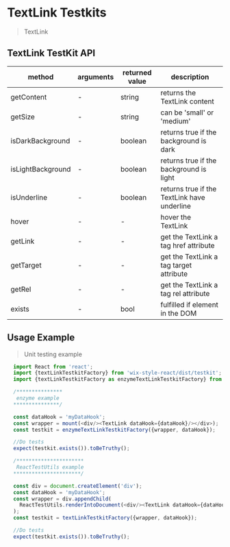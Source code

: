 # TextLink Testkits

> TextLink

## TextLink TestKit API

| method | arguments | returned value | description |
|--------|-----------|----------------|-------------|
| getContent | - | string | returns the TextLink content |
| getSize | - | string | can be 'small' or 'medium' |
| isDarkBackground | - | boolean | returns true if the background is dark |
| isLightBackground | - | boolean | returns true if the background is light |
| isUnderline | - | boolean | returns true if the TextLink have underline |
| hover | - | - | hover the TextLink |
| getLink | - | - | get the TextLink a tag href attribute |
| getTarget | - | - | get the TextLink a tag target attribute |
| getRel | - | - | get the TextLink a tag rel attribute |
| exists | - | bool | fulfilled if element in the DOM |

## Usage Example

> Unit testing example

```javascript
  import React from 'react';
  import {textLinkTestkitFactory} from 'wix-style-react/dist/testkit';
  import {textLinkTestkitFactory as enzymeTextLinkTestkitFactory} from 'wix-style-react/dist/testkit/enzyme';

  /***************
   enzyme example
  ***************/

  const dataHook = 'myDataHook';
  const wrapper = mount(<div/><TextLink dataHook={dataHook}/></div>);
  const testkit = enzymeTextLinkTestkitFactory({wrapper, dataHook});

  //Do tests
  expect(testkit.exists()).toBeTruthy();

  /**********************
   ReactTestUtils example
  **********************/

  const div = document.createElement('div');
  const dataHook = 'myDataHook';
  const wrapper = div.appendChild(
    ReactTestUtils.renderIntoDocument(<div/><TextLink dataHook={dataHook}/></div>, {dataHook})
  );
  const testkit = textLinkTestkitFactory({wrapper, dataHook});

  //Do tests
  expect(testkit.exists()).toBeTruthy();
```